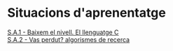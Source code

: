# Situacions d'aprenentatge
[S.A.1 - Baixem el nivell. El llenguatge C](https://vicentcardona.github.io/ProgitractII/C/index.html)  
[S.A.2 - Vas perdut? algorismes de recerca](https://vicentcardona.github.io/ProgitractII/Algorismes/index.html)
